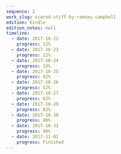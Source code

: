 ```yaml
---
sequence: 2
work_slug: scared-stiff-by-ramsey-campbell
edition: Kindle
edition_notes: null
timeline:
  - date: 2017-10-22
    progress: 12%
  - date: 2017-10-23
    progress: 22%
  - date: 2017-10-24
    progress: 33%
  - date: 2017-10-25
    progress: 42%
  - date: 2017-10-26
    progress: 52%
  - date: 2017-10-27
    progress: 62%
  - date: 2017-10-29
    progress: 82%
  - date: 2017-10-30
    progress: 88%
  - date: 2017-10-31
    progress: 96%
  - date: 2017-11-01
    progress: Finished
---
```

